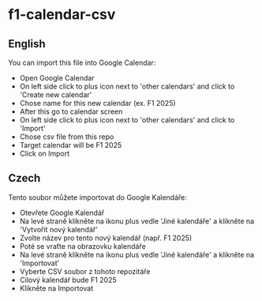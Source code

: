 # f1-calendar-csv
## English
You can import this file into Google Calendar:
- Open Google Calendar
- On left side click to plus icon next to 'other calendars' and click to 'Create new calendar'
- Chose name for this new calendar (ex. F1 2025)
- After this go to calendar screen
- On left side click to plus icon next to 'other calendars' and click to 'Import'
- Chose csv file from this repo
- Target calendar will be F1 2025
- Click on Import


## Czech
Tento soubor můžete importovat do Google Kalendáře:
- Otevřete Google Kalendář
- Na levé straně klikněte na ikonu plus vedle 'Jiné kalendáře' a klikněte na 'Vytvořit nový kalendář'
- Zvolte název pro tento nový kalendář (např. F1 2025)
- Poté se vraťte na obrazovku kalendáře
- Na levé straně klikněte na ikonu plus vedle 'Jiné kalendáře' a klikněte na 'Importovat'
- Vyberte CSV soubor z tohoto repozitáře
- Cílový kalendář bude F1 2025
- Klikněte na Importovat
